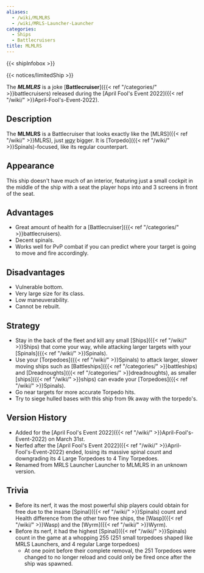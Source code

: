 ```yaml
---
aliases:
  - /wiki/MLMLRS
  - /wiki/MRLS-Launcher-Launcher
categories:
  - Ships
  - Battlecruisers
title: MLMLRS
---
```


{{< shipInfobox >}}

{{< notices/limitedShip >}}

The **_MLMLRS_** is a joke [**Battlecruiser**]({{< ref "/categories/" >}}battlecruisers) released during the [April Fool's Event 2022]({{< ref "/wiki/" >}}April-Fool's-Event-2022).

## Description

The **MLMLRS** is a Battlecruiser that looks exactly like the [MLRS]({{< ref "/wiki/" >}}MLRS), just _<u>way</u>_ bigger. It is [Torpedo]({{< ref "/wiki/" >}}Spinals)-focused, like its regular counterpart.

## Appearance

This ship doesn't have much of an interior, featuring just a small cockpit in the middle of the ship with a seat the player hops into and 3 screens in front of the seat.

## Advantages

- Great amount of health for a [Battlecruiser]({{< ref "/categories/" >}}battlecruisers).
- Decent spinals.
- Works well for PvP combat if you can predict where your target is going to move and fire accordingly.

## Disadvantages

- Vulnerable bottom.
- Very large size for its class.
- Low maneuverability.
- Cannot be rebuilt.

## Strategy

- Stay in the back of the fleet and kill any small [Ships]({{< ref "/wiki/" >}}Ships) that come your way, while attacking larger targets with your [Spinals]({{< ref "/wiki/" >}}Spinals).
- Use your [Torpedoes]({{< ref "/wiki/" >}}Spinals) to attack larger, slower moving ships such as [Battleships]({{< ref "/categories/" >}}battleships) and [Dreadnoughts]({{< ref "/categories/" >}}dreadnoughts), as smaller [ships]({{< ref "/wiki/" >}}ships) can evade your [Torpedoes]({{< ref "/wiki/" >}}Spinals).
- Go near targets for more accurate Torpedo hits.
- Try to siege hulled bases with this ship from 9k away with the torpedo's.

## Version History

- Added for the [April Fool's Event 2022]({{< ref "/wiki/" >}}April-Fool's-Event-2022) on March 31st.
- Nerfed after the [April Fool's Event 2022]({{< ref "/wiki/" >}}April-Fool's-Event-2022) ended, losing its massive spinal count and downgrading its 4 Large Torpedoes to 4 Tiny Torpedoes.
- Renamed from MRLS Launcher Launcher to MLMLRS in an unknown version.

## Trivia

- Before its nerf, it was the most powerful ship players could obtain for free due to the insane [Spinal]({{< ref "/wiki/" >}}Spinals) count and Health difference from the other two free ships, the [Wasp]({{< ref "/wiki/" >}}Wasp) and the [Wyrm]({{< ref "/wiki/" >}}Wyrm).
- Before its nerf, it had the highest [Spinal]({{< ref "/wiki/" >}}Spinals) count in the game at a whopping 255 (251 small torpedoes shaped like MRLS Launchers, and 4 regular Large torpedoes)
  - At one point before their complete removal, the 251 Torpedoes were changed to no longer reload and could only be fired once after the ship was spawned.
